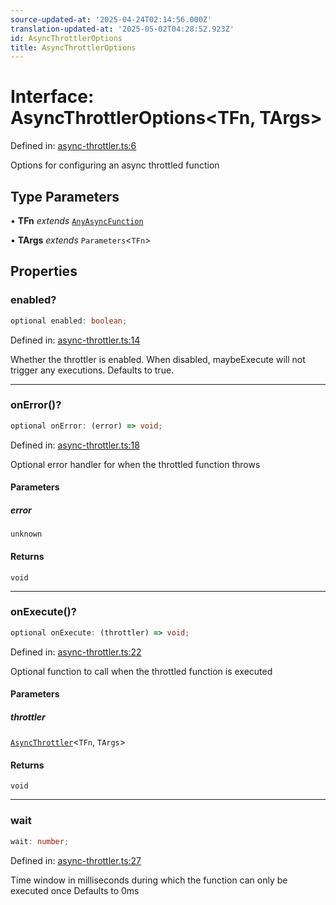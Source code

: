 ```yaml
---
source-updated-at: '2025-04-24T02:14:56.000Z'
translation-updated-at: '2025-05-02T04:28:52.923Z'
id: AsyncThrottlerOptions
title: AsyncThrottlerOptions
---
```


<!-- DO NOT EDIT: this page is autogenerated from the type comments -->

# Interface: AsyncThrottlerOptions\<TFn, TArgs\>

Defined in: [async-throttler.ts:6](https://github.com/TanStack/pacer/blob/main/packages/pacer/src/async-throttler.ts#L6)

Options for configuring an async throttled function

## Type Parameters

• **TFn** *extends* [`AnyAsyncFunction`](../type-aliases/anyasyncfunction.md)

• **TArgs** *extends* `Parameters`\<`TFn`\>

## Properties

### enabled?

```ts
optional enabled: boolean;
```

Defined in: [async-throttler.ts:14](https://github.com/TanStack/pacer/blob/main/packages/pacer/src/async-throttler.ts#L14)

Whether the throttler is enabled. When disabled, maybeExecute will not trigger any executions.
Defaults to true.

***

### onError()?

```ts
optional onError: (error) => void;
```

Defined in: [async-throttler.ts:18](https://github.com/TanStack/pacer/blob/main/packages/pacer/src/async-throttler.ts#L18)

Optional error handler for when the throttled function throws

#### Parameters

##### error

`unknown`

#### Returns

`void`

***

### onExecute()?

```ts
optional onExecute: (throttler) => void;
```

Defined in: [async-throttler.ts:22](https://github.com/TanStack/pacer/blob/main/packages/pacer/src/async-throttler.ts#L22)

Optional function to call when the throttled function is executed

#### Parameters

##### throttler

[`AsyncThrottler`](../classes/asyncthrottler.md)\<`TFn`, `TArgs`\>

#### Returns

`void`

***

### wait

```ts
wait: number;
```

Defined in: [async-throttler.ts:27](https://github.com/TanStack/pacer/blob/main/packages/pacer/src/async-throttler.ts#L27)

Time window in milliseconds during which the function can only be executed once
Defaults to 0ms
